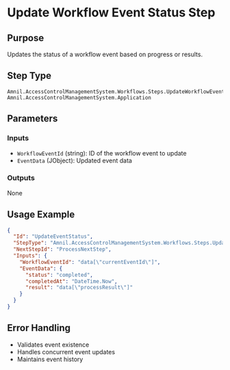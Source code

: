# Update Workflow Event Status Step

## Purpose
Updates the status of a workflow event based on progress or results.

## Step Type
```
Amnil.AccessControlManagementSystem.Workflows.Steps.UpdateWorkflowEventStatusStep, Amnil.AccessControlManagementSystem.Application
```

## Parameters

### Inputs
- `WorkflowEventId` (string): ID of the workflow event to update
- `EventData` (JObject): Updated event data

### Outputs
None

## Usage Example

```json
{
  "Id": "UpdateEventStatus",
  "StepType": "Amnil.AccessControlManagementSystem.Workflows.Steps.UpdateWorkflowEventStatusStep, Amnil.AccessControlManagementSystem.Application",
  "NextStepId": "ProcessNextStep",
  "Inputs": {
    "WorkflowEventId": "data[\"currentEventId\"]",
    "EventData": {
      "status": "completed",
      "completedAt": "DateTime.Now",
      "result": "data[\"processResult\"]"
    }
  }
}
```

## Error Handling
- Validates event existence
- Handles concurrent event updates
- Maintains event history
